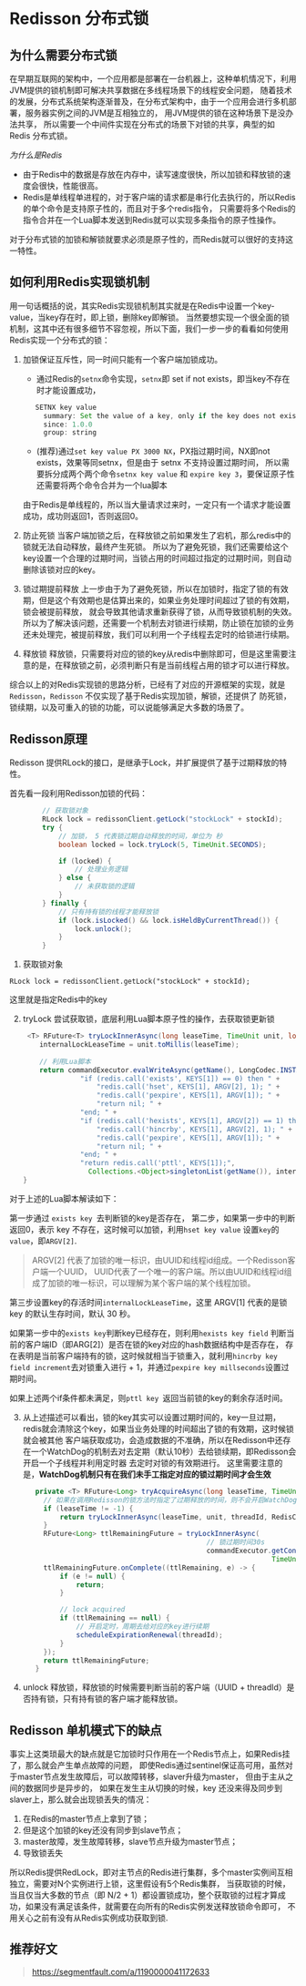 # Redisson 分布式锁

## 为什么需要分布式锁
在早期互联网的架构中，一个应用都是部署在一台机器上，这种单机情况下，利用JVM提供的锁机制即可解决共享数据在多线程场景下的线程安全问题，
随着技术的发展，分布式系统架构逐渐普及，在分布式架构中，由于一个应用会进行多机部署，服务器实例之间的JVM是互相独立的， 用JVM提供的锁在这种场景下是没办法共享，
所以需要一个中间件实现在分布式的场景下对锁的共享，典型的如 Redis 分布式锁。

_为什么是Redis_
- 由于Redis中的数据是存放在内存中，读写速度很快，所以加锁和释放锁的速度会很快，性能很高。
- Redis是单线程单进程的，对于客户端的请求都是串行化去执行的，所以Redis的单个命令是支持原子性的，而且对于多个redis指令，
  只需要将多个Redis的指令合并在一个Lua脚本发送到Redis就可以实现多条指令的原子性操作。

对于分布式锁的加锁和解锁就要求必须是原子性的，而Redis就可以很好的支持这一特性。

## 如何利用Redis实现锁机制
用一句话概括的说，其实Redis实现锁机制其实就是在Redis中设置一个key-value，当key存在时，即上锁，删除key即解锁。
当然要想实现一个很全面的锁机制，这其中还有很多细节不容忽视，所以下面，我们一步一步的看看如何使用Redis实现一个分布式的锁：

1. 加锁保证互斥性，同一时间只能有一个客户端加锁成功。
   - 通过Redis的`setnx`命令实现，`setnx`即 set if not exists，即当key不存在时才能设置成功，
   ```java
      SETNX key value
        summary: Set the value of a key, only if the key does not exist
        since: 1.0.0
        group: string
   ```
   - (推荐)通过`set key value PX 3000 NX`，PX指过期时间，NX即not exists，效果等同setnx，但是由于 setnx 不支持设置过期时间，
     所以需要拆分成两个两个命令`setnx key value` 和 `expire key 3`，要保证原子性还需要将两个命令合并为一个lua脚本
   
   由于Redis是单线程的，所以当大量请求过来时，一定只有一个请求才能设置成功，成功则返回1，否则返回0。
      
2. 防止死锁
   当客户端加锁之后，在释放锁之前如果发生了宕机，那么redis中的锁就无法自动释放，最终产生死锁。
   所以为了避免死锁，我们还需要给这个key设置一个合理的过期时间，当锁占用的时间超过指定的过期时间，则自动删除该锁对应的key。
   
3. 锁过期提前释放
   上一步由于为了避免死锁，所以在加锁时，指定了锁的有效期，但是这个有效期也是估算出来的，如果业务处理时间超过了锁的有效期，锁会被提前释放，
   就会导致其他请求重新获得了锁，从而导致锁机制的失效。
   所以为了解决该问题，还需要一个机制去对锁进行续期，防止锁在加锁的业务还未处理完，被提前释放，我们可以利用一个子线程去定时的给锁进行续期。
   
4. 释放锁
   释放锁，只需要将对应的锁的key从redis中删除即可，但是这里需要注意的是，在释放锁之前，必须判断只有是当前线程占用的锁才可以进行释放。
   
综合以上的对Redis实现锁的思路分析，已经有了对应的开源框架的实现，就是 `Redisson`，`Redisson` 不仅实现了基于Redis实现加锁，解锁，还提供了
防死锁，锁续期，以及可重入的锁的功能，可以说能够满足大多数的场景了。

## Redisson原理

Redisson 提供RLock的接口，是继承于Lock，并扩展提供了基于过期释放的特性。

首先看一段利用Redisson加锁的代码：
```java
        // 获取锁对象
        RLock lock = redissonClient.getLock("stockLock" + stockId);
        try {
            // 加锁， 5 代表锁过期自动释放的时间，单位为 秒
            boolean locked = lock.tryLock(5, TimeUnit.SECONDS);

            if (locked) {
                // 处理业务逻辑
            } else {
                // 未获取锁的逻辑
            }
        } finally {
            // 只有持有锁的线程才能释放锁
            if (lock.isLocked() && lock.isHeldByCurrentThread()) {
                lock.unlock();
            }
        }
```

1. 获取锁对象

`RLock lock = redissonClient.getLock("stockLock" + stockId);`
   
这里就是指定Redis中的key

2. tryLock 尝试获取锁，底层利用Lua脚本原子性的操作，去获取锁更新锁
    ```java
     <T> RFuture<T> tryLockInnerAsync(long leaseTime, TimeUnit unit, long threadId, RedisStrictCommand<T> command) {
        internalLockLeaseTime = unit.toMillis(leaseTime);
        
        // 利用Lua脚本
        return commandExecutor.evalWriteAsync(getName(), LongCodec.INSTANCE, command,
                  "if (redis.call('exists', KEYS[1]) == 0) then " +
                      "redis.call('hset', KEYS[1], ARGV[2], 1); " +
                      "redis.call('pexpire', KEYS[1], ARGV[1]); " +
                      "return nil; " +
                  "end; " +
                  "if (redis.call('hexists', KEYS[1], ARGV[2]) == 1) then " +
                      "redis.call('hincrby', KEYS[1], ARGV[2], 1); " +
                      "redis.call('pexpire', KEYS[1], ARGV[1]); " +
                      "return nil; " +
                  "end; " +
                  "return redis.call('pttl', KEYS[1]);",
                    Collections.<Object>singletonList(getName()), internalLockLeaseTime, getLockName(threadId));
    }
    ```
   
对于上述的Lua脚本解读如下：

第一步通过 `exists key `去判断锁的key是否存在，
第二步，如果第一步中的判断返回0，表示 key 不存在，这时候可以加锁，利用`hset key value` 设置`key`的`value`，即`ARGV[2]`.
> ARGV[2] 代表了加锁的唯一标识，由UUID和线程id组成。一个Redisson客户端一个UUID，
> UUID代表了一个唯一的客户端。所以由UUID和线程id组成了加锁的唯一标识，可以理解为某个客户端的某个线程加锁。

第三步设置key的存活时间`internalLockLeaseTime`，这里 ARGV[1] 代表的是锁 key 的默认生存时间，默认 30 秒。

如果第一步中的`exists key`判断key已经存在，则利用`hexists key field` 判断当前的客户端ID（即ARG[2]）是否在锁的key对应的hash数据结构中是否存在，
存在表明是当前客户端持有的锁，这时候就相当于锁重入，就利用`hincrby key field increment`去对锁重入进行 + 1，并通过`pexpire key millseconds`设置过期时间。

如果上述两个if条件都未满足，则`pttl key `返回当前锁的key的剩余存活时间。

3. 从上述描述可以看出，锁的key其实可以设置过期时间的，key一旦过期，redis就会清除这个key，如果当业务处理的时间超出了锁的有效期，这时候锁就会被其他
   客户端获取成功，会造成数据的不准确，所以在Redisson中还存在一个WatchDog的机制去对去定期（默认10秒）去给锁续期，即Redisson会开启一个子线程并利用定时器
   去定时对锁的有效期进行。
   这里需要注意的是，**WatchDog机制只有在我们未手工指定对应的锁过期时间才会生效**
   ```java
      private <T> RFuture<Long> tryAcquireAsync(long leaseTime, TimeUnit unit, long threadId) {
        // 如果在调用Redisson的锁方法时指定了过期释放的时间，则不会开启WatchDog机制
        if (leaseTime != -1) {
            return tryLockInnerAsync(leaseTime, unit, threadId, RedisCommands.EVAL_LONG);
        }
        RFuture<Long> ttlRemainingFuture = tryLockInnerAsync(
                                                // 锁过期时间30s
                                                commandExecutor.getConnectionManager().getCfg().getLockWatchdogTimeout(),
                                                                TimeUnit.MILLISECONDS, threadId, RedisCommands.EVAL_LONG);
        ttlRemainingFuture.onComplete((ttlRemaining, e) -> {
            if (e != null) {
                return;
            }

            // lock acquired
            if (ttlRemaining == null) {
                // 开启定时，周期去给对应的key进行续期
                scheduleExpirationRenewal(threadId);
            }
        });
        return ttlRemainingFuture;
      }
   ```

4. unlock 释放锁，释放锁的时候需要判断当前的客户端（UUID + threadId）是否持有锁，只有持有锁的客户端才能释放锁。


## Redisson 单机模式下的缺点
事实上这类琐最大的缺点就是它加锁时只作用在一个Redis节点上，如果Redis挂了，那么就会产生单点故障的问题，
即使Redis通过sentinel保证高可用，虽然对于master节点发生故障后，可以故障转移，slaver升级为master，
但由于主从之间的数据同步是异步的， 如果在发生主从切换的时候，key 还没来得及同步到slaver上，那么就会出现锁丢失的情况：

   1. 在Redis的master节点上拿到了锁；
   2. 但是这个加锁的key还没有同步到slave节点；
   3. master故障，发生故障转移，slave节点升级为master节点；
   4. 导致锁丢失


所以Redis提供RedLock，即对主节点的Redis进行集群，多个master实例间互相独立，需要对N个实例进行上锁，这里假设有5个Redis集群，
当获取锁的时候，当且仅当大多数的节点（即 N/2 + 1）都设置锁成功，整个获取锁的过程才算成功，如果没有满足该条件，就需要在向所有的Redis实例发送释放锁命令即可，
不用关心之前有没有从Redis实例成功获取到锁.

## 推荐好文
> https://segmentfault.com/a/1190000041172633
